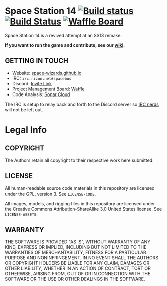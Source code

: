 # Space Station 14 [![Build status](https://ci.appveyor.com/api/projects/status/ygb7t8hsj3wt7pnm/branch/master?svg=true)](https://ci.appveyor.com/project/Silvertorch5/space-station-14/branch/master) [![Build Status](https://travis-ci.org/space-wizards/space-station-14.svg?branch=master)](https://travis-ci.org/space-wizards/space-station-14) [![Waffle Board](https://badge.waffle.io/space-wizards/space-station-14.png?label=ready&title=Ready)](https://waffle.io/space-wizards/space-station-14?utm_source=badge)

Space Station 14 is a revived attempt at an SS13 remake.

**If you want to run the game and contribute, see our [wiki](https://github.com/space-wizards/space-station-14/wiki).**

## GETTING IN TOUCH ##

* Website: [space-wizards.github.io](https://space-wizards.github.io/)
* IRC: `irc.rizon.net#spacebus`
* Discord: [Invite Link](https://discord.gg/t2jac3p)
* Project Management Board: [Waffle](https://waffle.io/space-wizards/space-station-14)
* Code Analysis: [Sonar Cloud](https://sonarcloud.io/dashboard?id=ss14)

The IRC is setup to relay back and forth to the Discord server so [IRC nerds](https://xkcd.com/1782/) will not be left out.

# Legal Info

## COPYRIGHT ##

The Authors retain all copyright to their respective work here submitted.

## LICENSE ##

All human-readable source code materials in this repository are licensed under the GPL, version 3. See `LICENSE-CODE`.

All images, models, and rigging files in this repository are licensed under the Creative Commons Attribution-ShareAlike 3.0 United States license. See `LICENSE-ASSETS`.

## WARRANTY ##

THE SOFTWARE IS PROVIDED "AS IS", WITHOUT WARRANTY OF ANY KIND, EXPRESS OR
IMPLIED, INCLUDING BUT NOT LIMITED TO THE WARRANTIES OF MERCHANTABILITY, FITNESS
FOR A PARTICULAR PURPOSE AND NONINFRINGEMENT. IN NO EVENT SHALL THE AUTHORS OR
COPYRIGHT HOLDERS BE LIABLE FOR ANY CLAIM, DAMAGES OR OTHER LIABILITY, WHETHER
IN AN ACTION OF CONTRACT, TORT OR OTHERWISE, ARISING FROM, OUT OF OR IN
CONNECTION WITH THE SOFTWARE OR THE USE OR OTHER DEALINGS IN THE SOFTWARE.
